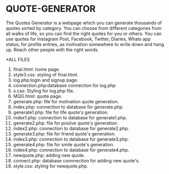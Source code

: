 # QUOTE-GENERATOR

The Quotes Generator is a webpage which you can generate thousands of quotes sorted by category.
You can choose from different categories from all walks of life, 
so you can find the right quotes for you or others. You can use quotes for Instagram Post, Facebook, 
Twitter, Diaries, Whats app status, for profile entries, as motivation somewhere to write down and
hang up. Reach other people with the right words.


*ALL FILES

1. final.html: home page.
2. style3.css: styling of final.html.
3. log.php:login and signup page.
4. connection.php:database connection for log.php
5. s.css: Styling for log.php file.
6. MQG.html: quote page.
7. generate.php: file for motivation quote generation.
8. index.php: connection to database for generate.php.
9. generate1.php: file for life quote's generation.
10. index1.php: connection to database for generate1.php.
11. generate2.php: file for posiive quote's generation.
12. index2.php: connection to database for generate2.php.
13. generate3.php: file for friend quote's generation.
14. index3.php: connection to database for generate3.php.
15. generate4.php: file for smile quote's generation.
16. index4.php: connection to database for generate4.php.
17. newquote.php: adding new quote.
18. connect.php: database connnection for adding new quote's.
19. style.css: styling for newquote.php.
